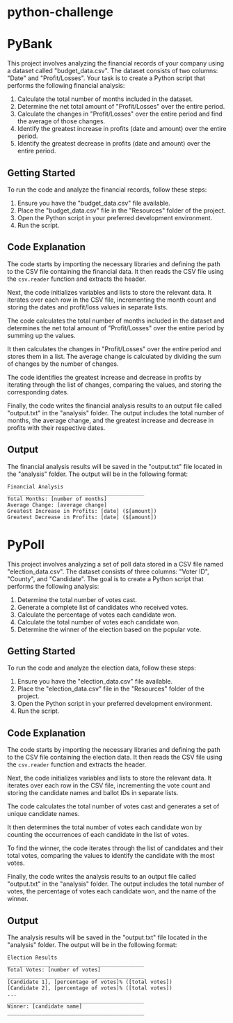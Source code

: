 # python-challenge

# PyBank

This project involves analyzing the financial records of your company using a dataset called "budget_data.csv". The dataset consists of two columns: "Date" and "Profit/Losses". Your task is to create a Python script that performs the following financial analysis:

1. Calculate the total number of months included in the dataset.
2. Determine the net total amount of "Profit/Losses" over the entire period.
3. Calculate the changes in "Profit/Losses" over the entire period and find the average of those changes.
4. Identify the greatest increase in profits (date and amount) over the entire period.
5. Identify the greatest decrease in profits (date and amount) over the entire period.

## Getting Started

To run the code and analyze the financial records, follow these steps:

1. Ensure you have the "budget_data.csv" file available.
2. Place the "budget_data.csv" file in the "Resources" folder of the project.
3. Open the Python script in your preferred development environment.
4. Run the script.

## Code Explanation

The code starts by importing the necessary libraries and defining the path to the CSV file containing the financial data. It then reads the CSV file using the ``csv.reader`` function and extracts the header.

Next, the code initializes variables and lists to store the relevant data. It iterates over each row in the CSV file, incrementing the month count and storing the dates and profit/loss values in separate lists.

The code calculates the total number of months included in the dataset and determines the net total amount of "Profit/Losses" over the entire period by summing up the values.

It then calculates the changes in "Profit/Losses" over the entire period and stores them in a list. The average change is calculated by dividing the sum of changes by the number of changes.

The code identifies the greatest increase and decrease in profits by iterating through the list of changes, comparing the values, and storing the corresponding dates.

Finally, the code writes the financial analysis results to an output file called "output.txt" in the "analysis" folder. The output includes the total number of months, the average change, and the greatest increase and decrease in profits with their respective dates.

## Output

The financial analysis results will be saved in the "output.txt" file located in the "analysis" folder. The output will be in the following format:

```
Financial Analysis
____________________________________________
Total Months: [number of months]
Average Change: [average change]
Greatest Increase in Profits: [date] ($[amount])
Greatest Decrease in Profits: [date] ($[amount])
```

# PyPoll

This project involves analyzing a set of poll data stored in a CSV file named "election_data.csv". The dataset consists of three columns: "Voter ID", "County", and "Candidate". The goal is to create a Python script that performs the following analysis:

1. Determine the total number of votes cast.
2. Generate a complete list of candidates who received votes.
3. Calculate the percentage of votes each candidate won.
4. Calculate the total number of votes each candidate won.
5. Determine the winner of the election based on the popular vote.

## Getting Started

To run the code and analyze the election data, follow these steps:

1. Ensure you have the "election_data.csv" file available.
2. Place the "election_data.csv" file in the "Resources" folder of the project.
3. Open the Python script in your preferred development environment.
4. Run the script.

## Code Explanation

The code starts by importing the necessary libraries and defining the path to the CSV file containing the election data. It then reads the CSV file using the ``csv.reader`` function and extracts the header.

Next, the code initializes variables and lists to store the relevant data. It iterates over each row in the CSV file, incrementing the vote count and storing the candidate names and ballot IDs in separate lists.

The code calculates the total number of votes cast and generates a set of unique candidate names.

It then determines the total number of votes each candidate won by counting the occurrences of each candidate in the list of votes.

To find the winner, the code iterates through the list of candidates and their total votes, comparing the values to identify the candidate with the most votes.

Finally, the code writes the analysis results to an output file called "output.txt" in the "analysis" folder. The output includes the total number of votes, the percentage of votes each candidate won, and the name of the winner.

## Output

The analysis results will be saved in the "output.txt" file located in the "analysis" folder. The output will be in the following format:

```
Election Results
____________________________________________
Total Votes: [number of votes]
____________________________________________
[Candidate 1], [percentage of votes]% ([total votes])
[Candidate 2], [percentage of votes]% ([total votes])
...
____________________________________________
Winner: [candidate name]
____________________________________________
```

